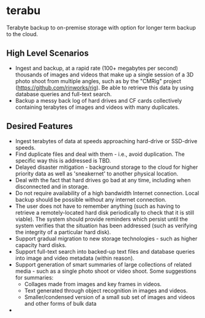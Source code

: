 # terabu
Terabyte backup to on-premise storage with option for longer term backup to the cloud.

## High Level Scenarios
- Ingest and backup, at a rapid rate (100+ megabytes per second)  thousands of images and videos that make up a single session of a 3D photo shoot from multiple angles,
  such as by the "CMRig" project (<https://github.com/rinworks/rig>). Be able to retrieve this data by using database queries and full-text search.
- Backup a messy back log of hard drives and CF cards collectively containing terabytes of images and videos with many duplicates.


## Desired Features
- Ingest terabytes of data at speeds approaching hard-drive or SSD-drive speeds.
- Find duplicate files and deal with them - i.e., avoid duplication. The specific way this is addressed is TBD.
- Delayed disaster mitigation - background storage to the cloud for higher priority data as well as 'sneakernet' to another physical location.
- Deal with the fact that hard drives go bad at any time, including when disconnected and in storage.
- Do not require availability of a high bandwidth Internet connection. Local backup should be possible without any internet connection.
- The user does not have to remember anything (such as having to retrieve a remotely-located hard disk periodically to check that it is still viable). The system 
  should provide reminders which persist until the system verifies that the situation has been addressed (such as verifying the integrity of a particular hard disk).
- Support gradual migration to new storage technologies - such as higher capacity hard disks.
- Support full-text search into backed-up text files and database queries into image and video metadata (within reason).
- Support generation of smart summaries of large collections of related media - such as a single photo shoot or video shoot. Some suggestions for summaries:
	- Collages made from images and key frames in videos.
	- Text generated through object recognition in images and videos.
	- Smaller/condensed version of a small sub set of images and videos and other forms of bulk data
-
